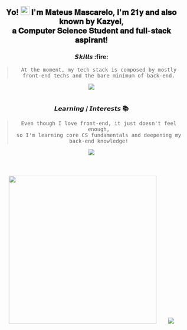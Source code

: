 <h2 align="center">
    
𝐘𝐨! <img width=24 src="https://user-images.githubusercontent.com/42378118/110234147-e3259600-7f4e-11eb-95be-0c4047144dea.gif"> 𝐈'𝐦 𝐌𝐚𝐭𝐞𝐮𝐬 𝐌𝐚𝐬𝐜𝐚𝐫𝐞𝐥𝐨, 𝐈'𝐦 𝟐𝟏𝐲 𝐚𝐧𝐝 𝐚𝐥𝐬𝐨 𝐤𝐧𝐨𝐰𝐧 𝐛𝐲 𝐊𝐚𝐳𝐲𝐞𝐥,<br> 𝐚 𝐂𝐨𝐦𝐩𝐮𝐭𝐞𝐫 𝐒𝐜𝐢𝐞𝐧𝐜𝐞 𝐒𝐭𝐮𝐝𝐞𝐧𝐭 𝐚𝐧𝐝 𝐟𝐮𝐥𝐥-𝐬𝐭𝐚𝐜𝐤 𝐚𝐬𝐩𝐢𝐫𝐚𝐧𝐭! </p>
</h2>

<div align="center">
    <h3>𝙎𝙠𝙞𝙡𝙡𝙨 :fire:</h3>
    
> <samp>At the moment, my tech stack is composed by mostly <br> front-end techs and the bare minimum of back-end.</samp>

<img src="https://skillicons.dev/icons?i=js,ts,css,react,tailwind,nodejs,express">
</div>

<br>

<div align="center">
    <h3>𝙇𝙚𝙖𝙧𝙣𝙞𝙣𝙜 / 𝙄𝙣𝙩𝙚𝙧𝙚𝙨𝙩𝙨 📚</h3>
    
> <samp> Even though I love front-end, it just doesn't feel enough, <br> so I'm learning core CS fundamentals and deepening my back-end knowledge! </samp>
    
<img src="https://skillicons.dev/icons?i=python,go,docker,postgres,mysql">
</div>

#

<br>

<div align="center">
    <img src="https://github-readme-streak-stats.herokuapp.com?user=Kazyel&theme=tokyonight" width = 400>
    &nbsp;&nbsp;&nbsp;&nbsp;&nbsp;&nbsp;
    <img src="https://github-readme-stats.vercel.app/api/top-langs/?username=Kazyel&theme=tokyonight&size_weight=0.5&count_weight=0.5&layout=compact&card_width=250">
</div>
